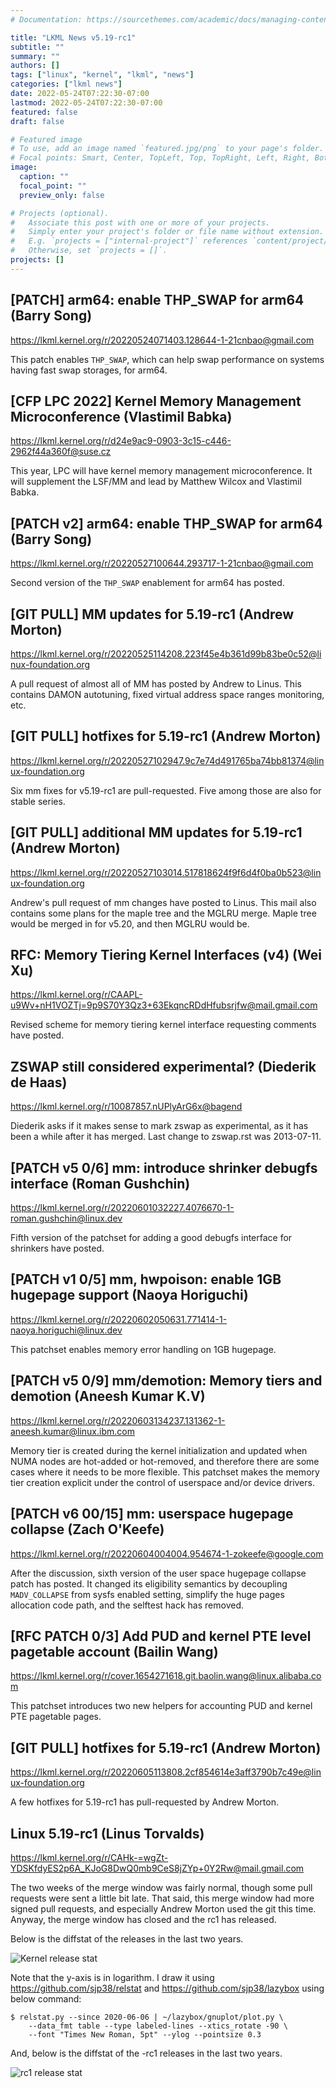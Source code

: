 ```yaml
---
# Documentation: https://sourcethemes.com/academic/docs/managing-content/

title: "LKML News v5.19-rc1"
subtitle: ""
summary: ""
authors: []
tags: ["linux", "kernel", "lkml", "news"]
categories: ["lkml news"]
date: 2022-05-24T07:22:30-07:00
lastmod: 2022-05-24T07:22:30-07:00
featured: false
draft: false

# Featured image
# To use, add an image named `featured.jpg/png` to your page's folder.
# Focal points: Smart, Center, TopLeft, Top, TopRight, Left, Right, BottomLeft, Bottom, BottomRight.
image:
  caption: ""
  focal_point: ""
  preview_only: false

# Projects (optional).
#   Associate this post with one or more of your projects.
#   Simply enter your project's folder or file name without extension.
#   E.g. `projects = ["internal-project"]` references `content/project/deep-learning/index.md`.
#   Otherwise, set `projects = []`.
projects: []
---
```


[PATCH] arm64: enable THP_SWAP for arm64 (Barry Song)
-----------------------------------------------------

https://lkml.kernel.org/r/20220524071403.128644-1-21cnbao@gmail.com

This patch enables `THP_SWAP`, which can help swap performance on systems
having fast swap storages, for arm64.


[CFP LPC 2022] Kernel Memory Management Microconference (Vlastimil Babka)
-------------------------------------------------------------------------

https://lkml.kernel.org/r/d24e9ac9-0903-3c15-c446-2962f44a360f@suse.cz

This year, LPC will have kernel memory management microconference.  It will
supplement the LSF/MM and lead by Matthew Wilcox and Vlastimil Babka.


[PATCH v2] arm64: enable THP_SWAP for arm64 (Barry Song)
--------------------------------------------------------

https://lkml.kernel.org/r/20220527100644.293717-1-21cnbao@gmail.com

Second version of the `THP_SWAP` enablement for arm64 has posted.


[GIT PULL] MM updates for 5.19-rc1 (Andrew Morton)
--------------------------------------------------

https://lkml.kernel.org/r/20220525114208.223f45e4b361d99b83be0c52@linux-foundation.org

A pull request of almost all of MM has posted by Andrew to Linus.  This
contains DAMON autotuning, fixed virtual address space ranges monitoring, etc.


[GIT PULL] hotfixes for 5.19-rc1 (Andrew Morton)
------------------------------------------------

https://lkml.kernel.org/r/20220527102947.9c7e74d491765ba74bb81374@linux-foundation.org

Six mm fixes for v5.19-rc1 are pull-requested.  Five among those are also for
stable series.


[GIT PULL] additional MM updates for 5.19-rc1 (Andrew Morton)
-------------------------------------------------------------

https://lkml.kernel.org/r/20220527103014.517818624f9f6d4f0ba0b523@linux-foundation.org

Andrew's pull request of mm changes have posted to Linus.  This mail also
contains some plans for the maple tree and the MGLRU merge.  Maple tree would
be merged in for v5.20, and then MGLRU would be.


RFC: Memory Tiering Kernel Interfaces (v4) (Wei Xu)
---------------------------------------------------

https://lkml.kernel.org/r/CAAPL-u9Wv+nH1VOZTj=9p9S70Y3Qz3+63EkqncRDdHfubsrjfw@mail.gmail.com

Revised scheme for memory tiering kernel interface requesting comments have
posted.


ZSWAP still considered experimental? (Diederik de Haas)
-------------------------------------------------------

https://lkml.kernel.org/r/10087857.nUPlyArG6x@bagend

Diederik asks if it makes sense to mark zswap as experimental, as it has been a
while after it has merged.  Last change to zswap.rst was 2013-07-11.


[PATCH v5 0/6] mm: introduce shrinker debugfs interface (Roman Gushchin)
------------------------------------------------------------------------

https://lkml.kernel.org/r/20220601032227.4076670-1-roman.gushchin@linux.dev

Fifth version of the patchset for adding a good debugfs interface for shrinkers
have posted.


[PATCH v1 0/5] mm, hwpoison: enable 1GB hugepage support (Naoya Horiguchi)
--------------------------------------------------------------------------

https://lkml.kernel.org/r/20220602050631.771414-1-naoya.horiguchi@linux.dev

This patchset enables memory error handling on 1GB hugepage.


[PATCH v5 0/9] mm/demotion: Memory tiers and demotion (Aneesh Kumar K.V)
------------------------------------------------------------------------

https://lkml.kernel.org/r/20220603134237.131362-1-aneesh.kumar@linux.ibm.com

Memory tier is created during the kernel initialization and updated when NUMA
nodes are hot-added or hot-removed, and therefore there are some cases where it
needs to be more flexible.  This patchset makes the memory tier creation
explicit under the control of userspace and/or device drivers.


[PATCH v6 00/15] mm: userspace hugepage collapse (Zach O'Keefe)
---------------------------------------------------------------

https://lkml.kernel.org/r/20220604004004.954674-1-zokeefe@google.com

After the discussion, sixth version of the user space hugepage collapse patch
has posted.  It changed its eligibility semantics by decoupling `MADV_COLLAPSE`
from sysfs enabled setting, simplify the huge pages allocation code path, and
the selftest hack has removed.


[RFC PATCH 0/3] Add PUD and kernel PTE level pagetable account (Bailin Wang)
----------------------------------------------------------------------------

https://lkml.kernel.org/r/cover.1654271618.git.baolin.wang@linux.alibaba.com

This patchset introduces two new helpers for accounting PUD and kernel PTE
pagetable pages.


[GIT PULL] hotfixes for 5.19-rc1 (Andrew Morton)
------------------------------------------------

https://lkml.kernel.org/r/20220605113808.2cf854614e3aff3790b7c49e@linux-foundation.org

A few hotfixes for 5.19-rc1 has pull-requested by Andrew Morton.


Linux 5.19-rc1 (Linus Torvalds)
-------------------------------

https://lkml.kernel.org/r/CAHk-=wgZt-YDSKfdyES2p6A_KJoG8DwQ0mb9CeS8jZYp+0Y2Rw@mail.gmail.com

The two weeks of the merge window was fairly normal, though some pull requests
were sent a little bit late.  That said, this merge window had more signed pull
requests, and especially Andrew Morton used the git this time.  Anyway, the
merge window has closed and the rc1 has released.

Below is the diffstat of the releases in the last two years.

![Kernel release stat](/img/kernel_release_stat/v5.8-rc1..v5.19-rc1.png)

Note that the y-axis is in logarithm.  I draw it using
https://github.com/sjp38/relstat and https://github.com/sjp38/lazybox using
below command:

    $ relstat.py --since 2020-06-06 | ~/lazybox/gnuplot/plot.py \
	    --data_fmt table --type labeled-lines --xtics_rotate -90 \
	    --font "Times New Roman, 5pt" --ylog --pointsize 0.3


And, below is the diffstat of the -rc1 releases in the last two years.

![rc1 release stat](/img/kernel_release_stat/v5.19-rc1-only.png)
